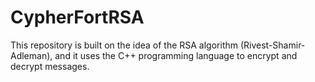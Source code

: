 # CypherFortRSA
This repository is built on the idea of the RSA algorithm (Rivest-Shamir-Adleman), and it uses the C++ programming language to encrypt and decrypt messages.

